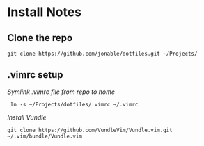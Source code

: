 # __Install Notes__

## **Clone the repo**

    git clone https://github.com/jonable/dotfiles.git ~/Projects/

## **.vimrc setup**

*Symlink .vimrc file from repo to home*

     ln -s ~/Projects/dotfiles/.vimrc ~/.vimrc

*Install Vundle*

    git clone https://github.com/VundleVim/Vundle.vim.git ~/.vim/bundle/Vundle.vim

